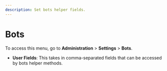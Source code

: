 ```yaml
---
description: Set bots helper fields.
---
```


# Bots

To access this menu, go to **Administration** > **Settings** > **Bots**.

* **User Fields**: This takes in comma-separated fields that can be accessed by bots helper methods.

